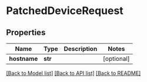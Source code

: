# PatchedDeviceRequest


## Properties
Name | Type | Description | Notes
------------ | ------------- | ------------- | -------------
**hostname** | **str** |  | [optional] 

[[Back to Model list]](../README.md#documentation-for-models) [[Back to API list]](../README.md#documentation-for-api-endpoints) [[Back to README]](../README.md)


